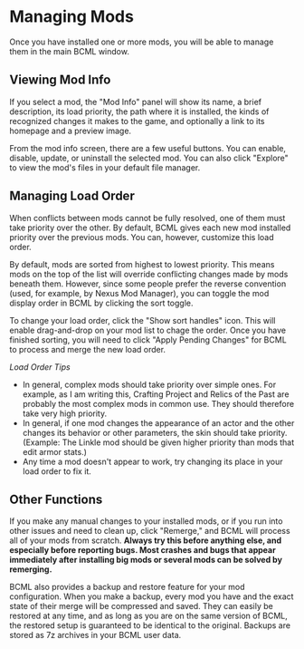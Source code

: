 # Managing Mods

Once you have installed one or more mods, you will be able to manage them in the main BCML
window.

## Viewing Mod Info

If you select a mod, the "Mod Info" panel will show its name, a brief description, its
load priority, the path where it is installed, the kinds of recognized changes it makes to
the game, and optionally a link to its homepage and a preview image.

From the mod info screen, there are a few useful buttons. You can enable, disable, update,
or uninstall the selected mod. You can also click "Explore" to view the mod's files in
your default file manager.

## Managing Load Order

When conflicts between mods cannot be fully resolved, one of them must take priority over
the other. By default, BCML gives each new mod installed priority over the previous mods.
You can, however, customize this load order.

By default, mods are sorted from highest to lowest priority. This means mods on the top of
the list will override conflicting changes made by mods beneath them. However, since some
people prefer the reverse convention (used, for example, by Nexus Mod Manager), you can
toggle the mod display order in BCML by clicking the sort toggle.

To change your load order, click the "Show sort handles" icon. This will enable
drag-and-drop on your mod list to chage the order. Once you have finished sorting, you
will need to click "Apply Pending Changes" for BCML to process and merge the new load
order.

_Load Order Tips_

-   In general, complex mods should take priority over simple ones. For example, as I am
    writing this, Crafting Project and Relics of the Past are probably the most complex
    mods in common use. They should therefore take very high priority.
-   In general, if one mod changes the appearance of an actor and the other changes its
    behavior or other parameters, the skin should take priority. (Example: The Linkle mod
    should be given higher priority than mods that edit armor stats.)
-   Any time a mod doesn't appear to work, try changing its place in your load order to
    fix it.

## Other Functions

If you make any manual changes to your installed mods, or if you run into other issues and
need to clean up, click "Remerge," and BCML will process all of your mods from scratch.
**Always try this before anything else, and especially before reporting bugs. Most crashes
and bugs that appear immediately after installing big mods or several mods can be solved
by remerging.**

BCML also provides a backup and restore feature for your mod configuration. When you make
a backup, every mod you have and the exact state of their merge will be compressed and
saved. They can easily be restored at any time, and as long as you are on the same version
of BCML, the restored setup is guaranteed to be identical to the original. Backups are
stored as 7z archives in your BCML user data.
